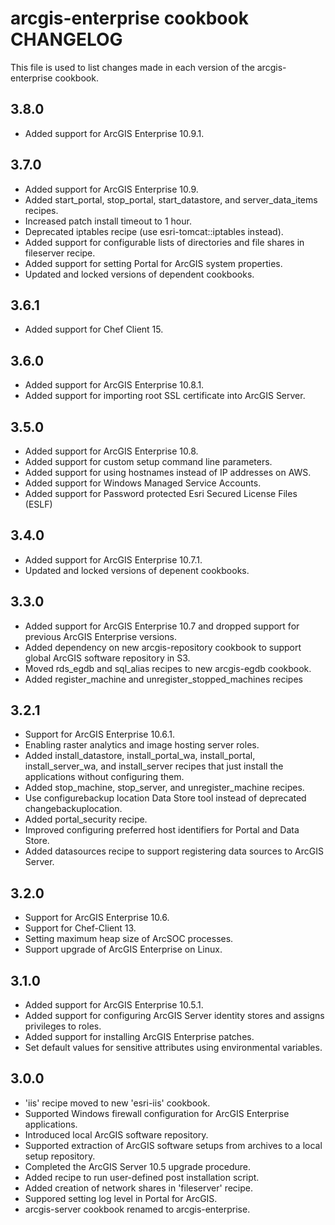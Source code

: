 arcgis-enterprise cookbook CHANGELOG
================================

This file is used to list changes made in each version of the arcgis-enterprise cookbook.

3.8.0
-----
- Added support for ArcGIS Enterprise 10.9.1.

3.7.0
-----
- Added support for ArcGIS Enterprise 10.9.
- Added start_portal, stop_portal, start_datastore, and server_data_items recipes.
- Increased patch install timeout to 1 hour.
- Deprecated iptables recipe (use esri-tomcat::iptables instead).
- Added support for configurable lists of directories and file shares in fileserver recipe.
- Added support for setting Portal for ArcGIS system properties.
- Updated and locked versions of dependent cookbooks.

3.6.1
-----
- Added support for Chef Client 15.

3.6.0
-----
- Added support for ArcGIS Enterprise 10.8.1.
- Added support for importing root SSL certificate into ArcGIS Server.

3.5.0
-----
- Added support for ArcGIS Enterprise 10.8.
- Added support for custom setup command line parameters.
- Added support for using hostnames instead of IP addresses on AWS.
- Added support for Windows Managed Service Accounts.
- Added support for Password protected Esri Secured License Files (ESLF)

3.4.0
-----
- Added support for ArcGIS Enterprise 10.7.1.
- Updated and locked versions of depenent cookbooks.

3.3.0
-----
- Added support for ArcGIS Enterprise 10.7 and dropped support for previous ArcGIS Enterprise versions.
- Added dependency on new arcgis-repository cookbook to support global ArcGIS software repository in S3.
- Moved rds_egdb and sql_alias recipes to new arcgis-egdb cookbook.
- Added register_machine and unregister_stopped_machines recipes

3.2.1
-----
- Support for ArcGIS Enterprise 10.6.1.
- Enabling raster analytics and image hosting server roles.
- Added install_datastore, install_portal_wa, install_portal, install_server_wa, and install_server recipes that just install the applications without configuring them.
- Added stop_machine, stop_server, and unregister_machine recipes.
- Use configurebackup location Data Store tool instead of deprecated changebackuplocation.
- Added portal_security recipe.
- Improved configuring preferred host identifiers for Portal and Data Store.
- Added datasources recipe to support registering data sources to ArcGIS Server.

3.2.0
-----
- Support for ArcGIS Enterprise 10.6.
- Support for Chef-Client 13.
- Setting maximum heap size of ArcSOC processes.
- Support upgrade of ArcGIS Enterprise on Linux.

3.1.0
-----
- Added support for ArcGIS Enterprise 10.5.1.
- Added support for configuring ArcGIS Server identity stores and assigns privileges to roles.
- Added support for installing ArcGIS Enterprise patches.
- Set default values for sensitive attributes using environmental variables.

3.0.0
-----
- 'iis' recipe moved to new 'esri-iis' cookbook.
- Supported Windows firewall configuration for ArcGIS Enterprise applications.
- Introduced local ArcGIS software repository.
- Supported extraction of ArcGIS software setups from archives to a local setup repository.
- Completed the ArcGIS Server 10.5 upgrade procedure.
- Added recipe to run user-defined post installation script.
- Added creation of network shares in 'fileserver' recipe.
- Suppored setting log level in Portal for ArcGIS.
- arcgis-server cookbook renamed to arcgis-enterprise.

